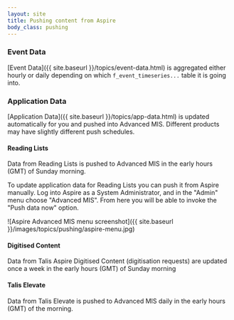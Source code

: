 ```yaml
---
layout: site
title: Pushing content from Aspire
body_class: pushing
---
```


### Event Data
[Event Data]({{ site.baseurl }}/topics/event-data.html) is aggregated either hourly or daily depending on which `f_event_timeseries...` table it is going into.

### Application Data
[Application Data]({{ site.baseurl }}/topics/app-data.html) is updated automatically for you and pushed into Advanced MIS. Different products may have slightly different push schedules.

#### Reading Lists
Data from Reading Lists is pushed to Advanced MIS in the early hours (GMT) of Sunday morning.

To update application data for Reading Lists you can push it from Aspire manually. Log into Aspire as a System Administrator, and in the "Admin" menu choose "Advanced MIS". From here you will be able to invoke the "Push data now" option.

![Aspire Advanced MIS menu screenshot]({{ site.baseurl }}/images/topics/pushing/aspire-menu.jpg)

#### Digitised Content
Data from Talis Aspire Digitised Content (digitisation requests) are updated once a week in the early hours (GMT) of Sunday morning

#### Talis Elevate
Data from Talis Elevate is pushed to Advanced MIS daily in the early hours (GMT) of the morning.
